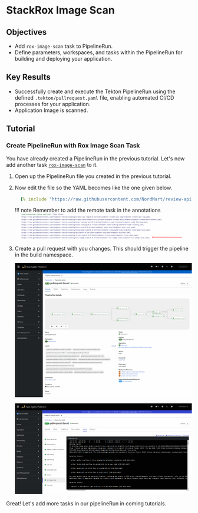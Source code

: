 # StackRox Image Scan

## Objectives

- Add `rox-image-scan` task to PipelineRun.
- Define parameters, workspaces, and tasks within the PipelineRun for building and deploying your application.

## Key Results

- Successfully create and execute the Tekton PipelineRun using the defined `.tekton/pullrequest.yaml` file, enabling automated CI/CD processes for your application.
- Application Image is scanned.

## Tutorial

### Create PipelineRun with Rox Image Scan Task

You have already created a PipelineRun in the previous tutorial. Let's now add another task [`rox-image-scan`](https://github.com/stakater-tekton-catalog/rox-image-scan) to it.

1. Open up the PipelineRun file you created in the previous tutorial.
1. Now edit the file so the YAML becomes like the one given below.

    ```yaml
      {% include "https://raw.githubusercontent.com/NordMart/review-api/main/.tekton/rox_image_scan.yaml" %}
    ```
   !!! note
       Remember to add the remote task in the annotations
       ![rox-image-scan](images/rox-image-scan-annotation.png)

1. Create a pull request with you changes. This should trigger the pipeline in the build namespace.

   ![rox-image-scan](images/rox-image-scan.png)

   ![rox-image-scan-logs](images/rox-image-scan-logs.png)

Great! Let's add more tasks in our pipelineRun in coming tutorials.
